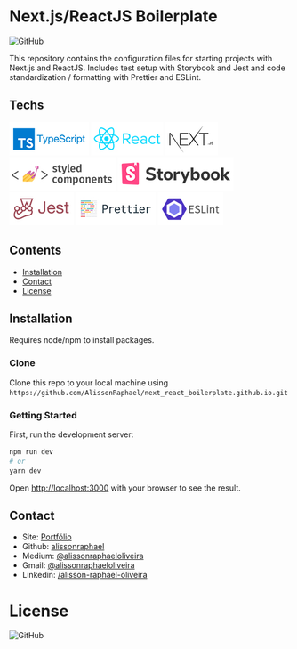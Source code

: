 # Next.js/ReactJS Boilerplate

[![GitHub](https://img.shields.io/github/license/AlissonRaphael/statistics_for_data_science_and_machine_learning)](https://github.com/AlissonRaphael/statistics_for_data_science_and_machine_learning/blob/main/LICENSE)

This repository contains the configuration files for starting projects with Next.js and ReactJS. Includes test setup with Storybook and Jest and code standardization / formatting with Prettier and ESLint.

## Techs
![](https://github.com/AlissonRaphael/next_react_boilerplate/blob/main/.github/readme_typescript.jpg)
![](https://github.com/AlissonRaphael/next_react_boilerplate/blob/main/.github/readme_react.jpg)
![](https://github.com/AlissonRaphael/next_react_boilerplate/blob/main/.github/readme_nextjs.jpg)
![](https://github.com/AlissonRaphael/next_react_boilerplate/blob/main/.github/readme_styled_components.jpg)
![](https://github.com/AlissonRaphael/next_react_boilerplate/blob/main/.github/readme_storybook.jpg)
![](https://github.com/AlissonRaphael/next_react_boilerplate/blob/main/.github/readme_jest.jpg)
![](https://github.com/AlissonRaphael/next_react_boilerplate/blob/main/.github/readme_prettier.jpg)
![](https://github.com/AlissonRaphael/next_react_boilerplate/blob/main/.github/readme_eslint.jpg)

## Contents
- [Installation](#installation)
- [Contact](#contact)
- [License](#license)

## Installation
Requires node/npm to install packages.

### Clone
Clone this repo to your local machine using `https://github.com/AlissonRaphael/next_react_boilerplate.github.io.git`

### Getting Started
First, run the development server:

```bash
npm run dev
# or
yarn dev
```

Open [http://localhost:3000](http://localhost:3000) with your browser to see the result.

## Contact
- Site: [Portfólio](https://alissonraphael.github.io/)
- Github: [alissonraphael](https://gist.github.com/AlissonRaphael)
- Medium: [@alissonraphaeloliveira](https://medium.com/@alissonraphaeloliveira)
- Gmail: [@alissonraphaeloliveira](mailto:alissonraphaelolivera@gmail.com)
- Linkedin: [/alisson-raphael-oliveira](www.linkedin.com/in/alisson-raphael-oliveira)

# License
![GitHub](https://img.shields.io/github/license/AlissonRaphael/statistics_for_data_science_and_machine_learning)
